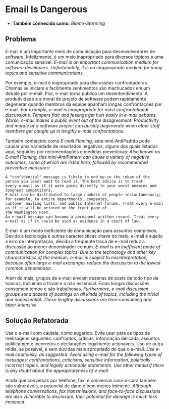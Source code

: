 # Email Is Dangerous
* **Também conhecido como:** _Blame-Storming_

## Problema
E-mail é um importante meio de comunicação para desenvolvedores de software. Infelizmente, é um meio inapropriado para diversos tópicos e uma comunicação sensível.
*E-mail is an important communication medium for software developers. Unfortunately, it is an inappropriate medium for many topics and sensitive communications.*

Por exemplo, e-mail é inapropriado para discussões confrontadoras. Chamas se iniciam e facilmente sentimentos são machucados em um debate por e-mail. Pior, e-mail torna publico um desentendimento. A produtividade e a moral do projeto de software podem rapidamente degenerar quando membros da equipe apanham longas confrontações por e-mail.
*For example, e-mail is inappropriate for most confrontational discussions. Tempers flair and feelings get hurt easily in e-mail debates. Worse, e-mail makes a public event out of the disagreement. Productivity and morale of a software project can quickly degenerate when other staff members get caught up in lengthy e-mail confrontations.*

Também conhecido como *E-mail Flaming*, este mini-AntiPadrão pode causar uma variedade de resultados negativos, alguns dos quais listados aqui, seguidos por recomendações e medidas preventivas:
*Also known as E-mail Flaming, this mini-AntiPattern can cause a variety of negative outcomes, some of which are listed here, followed by recommended preventive measures:*

    A "confidential" message is likely to end up in the inbox of the person you least want to read it. The best advice is to treat 
    every e-mail as if it were going directly to your worst enemies and toughest competitors.
    E-mail can be distributed to large numbers of people instantaneously; for example, to entire departments, companies, 
    customer mailing lists, and public Internet forums. Treat every e-mail as if it will be printed on the front page of 
    The Washington Post.
    An e-mail message can become a permanent written record. Treat every e-mail as if it could be used as evidence in a court of law.

E-mail é um modo ineficiente de comunicação para assuntos complexos. Devido a tecnologia e outras características chave do meio, e-mail é sujeito a erro de interpretação, devido a frequente troca de e-mail reduz a discussão ao menor denominador comum.
*E-mail is an inefficient mode of communication for complex topics. Due to the technology and other key characteristics of the medium, e-mail is subject to misinterpretation, because often large e-mail exchanges reduce the discussion to the lowest common denominator.*

Além do mais, grupos de e-mail enviam dezenas de posts de todo tipo de topicos, incluindo o trivial e o não essencial. Estas longas discussões consomem tempo e são trabalhosas.
*Furthermore, e-mail discussion groups send dozens of postings on all kinds of topics, including the trivial and nonessential. These lengthy discussions are time-consuming and labor-intensive.*

## Solução Refatorada
Use o e-mail com cautela, como sugerido. Evite usar para os tipos de mensagens seguintes: confrontos, criticas, informação delicada, assuntos politicamente incorretos e declarações legalmente acionáveis. Uso de outra mídia, se possível, é sem dúvidas mais apropriado do que o e-mail.
*Use e-mail cautiously, as suggested. Avoid using e-mail for the following types of messages: confrontations, criticisms, sensitive information, politically incorrect topics, and legally actionable statements. Use other media if there is any doubt about the appropriateness of e-mail.*

Ainda que conversas por telefone, fax, e conversas cara-a-cara também são vulneráveis, o potencial de dano é bem menos iminente.
*Although telephone conversations, fax transmissions, and face-to-face discussions are also vulnerable to disclosure, their potential for damage is much less imminent.*